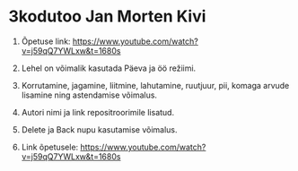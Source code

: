 # 3kodutoo  Jan Morten Kivi

1. Õpetuse link: https://www.youtube.com/watch?v=j59qQ7YWLxw&t=1680s

1. Lehel on võimalik kasutada Päeva ja öö režiimi. 
1. Korrutamine, jagamine, liitmine, lahutamine, ruutjuur, pii, komaga arvude lisamine ning astendamise võimalus. 
1. Autori nimi ja link repositroorimile lisatud. 
1. Delete ja Back nupu kasutamise võimalus. 
1. Link õpetusele: https://www.youtube.com/watch?v=j59qQ7YWLxw&t=1680s
